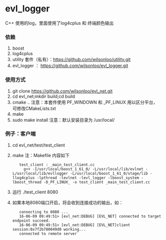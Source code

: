 # evl_logger
C++ 使用的log，里面使用了log4cplus 和 终端颜色输出

### 依赖
  1. boost
  2. log4cplus
  3. utility 套件（私有）：https://github.com/wilsonloo/utility.git
  4. evl_logger ： https://github.com/wilsonloo/evl_logger.git

### 使用方式
  1. git clone https://github.com/wilsonloo/evl_net.git
  2. cd evl_net;mkdir build;cd build
  3. cmake .. 
      注意：本套件使用 PF_WINDOWN 和 _PF_LINUX 用以区分平台，可修改CMakeLists.txt
  4. make
  5. sudo make install 
      注意：默认安装目录为 /usr/local/<include><lib>


### 例子：客户端
  1. cd evl_net/test/test_client
  2. make
      注：Makefile 内容如下  

            test_client : _main_test_client.cc  
              g++ -I/usr/local/boost_1_61_0/ -L/usr/local/lib/evlnet -L/usr/local/lib/evllogger -L/usr/local/boost_1_61_0/stage/lib -llog4cplus -lpthread -levlnet -levl_logger -lboost_system -lboost_thread -D_PF_LINUX_ -o test_client _main_test_client.cc
    
  3. 运行 ./test_client 8080
  4. 如果本地8080端口开启，将会收到连接成功的输出，如：  
  
            connecting to 8080 ...  
            16-06-09 09:49:51> [evl_net:DEBUG] [EVL_NET] connected to target endpoint succeed.  
            16-06-09 09:49:51> [evl_net:DEBUG] [EVL_NET]client session:0x7f2b780049d0 working...  
            connected to remote server`  
      
